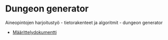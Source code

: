 # Dungeon generator
Aineopintojen harjoitustyö - tietorakenteet ja algoritmit - dungeon generator

* [Määrittelydokumentti](doc/project_definition.md)

<!-- 

* [Toteutusdokumentti](doc/implementation.md)

* [Testausdokumentti](doc/performance.md)

* [Käyttöohje](doc/user_instructions.md)

-->
